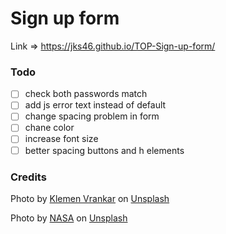 # Sign up form

Link => https://jks46.github.io/TOP-Sign-up-form/

### Todo 

-[ ] check both passwords match
-[ ] add js error text instead of default
-[ ] change spacing problem in form
-[ ] chane color
-[ ] increase font size
-[ ] better spacing buttons and h elements

### Credits

Photo by <a href="https://unsplash.com/@vklemen?utm_source=unsplash&utm_medium=referral&utm_content=creditCopyText">Klemen Vrankar</a> on <a href="https://unsplash.com/photos/lcT_p8kLCsc?utm_source=unsplash&utm_medium=referral&utm_content=creditCopyText">Unsplash</a>
  
Photo by <a href="https://unsplash.com/@nasa?utm_source=unsplash&utm_medium=referral&utm_content=creditCopyText">NASA</a> on <a href="https://unsplash.com/images/nature/sun?utm_source=unsplash&utm_medium=referral&utm_content=creditCopyText">Unsplash</a>
  

